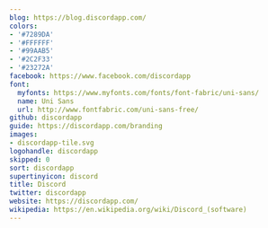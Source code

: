 ```yaml
---
blog: https://blog.discordapp.com/
colors:
- '#7289DA'
- '#FFFFFF'
- '#99AAB5'
- '#2C2F33'
- '#23272A'
facebook: https://www.facebook.com/discordapp
font:
  myfonts: https://www.myfonts.com/fonts/font-fabric/uni-sans/
  name: Uni Sans
  url: http://www.fontfabric.com/uni-sans-free/
github: discordapp
guide: https://discordapp.com/branding
images:
- discordapp-tile.svg
logohandle: discordapp
skipped: 0
sort: discordapp
supertinyicon: discord
title: Discord
twitter: discordapp
website: https://discordapp.com/
wikipedia: https://en.wikipedia.org/wiki/Discord_(software)
---
```

